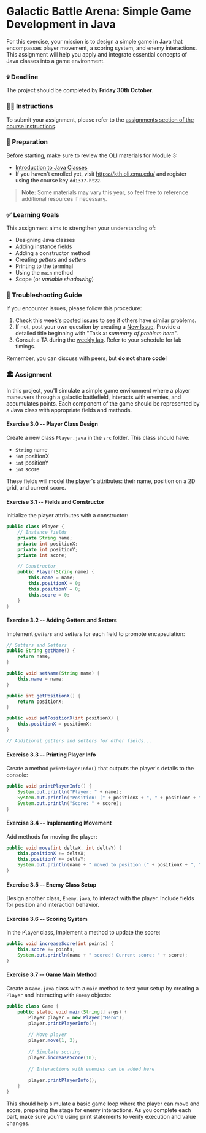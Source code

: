 # Galactic Battle Arena: Simple Game Development in Java

For this exercise, your mission is to design a simple game in Java that encompasses player movement, a scoring system, and enemy interactions. This assignment will help you apply and integrate essential concepts of Java classes into a game environment.

### 💀 Deadline

The project should be completed by **Friday 30th October**.

### 👩‍🏫 Instructions

To submit your assignment, please refer to the [assignments section of the course instructions](https://gits-15.sys.kth.se/inda-22/course-instructions#assignments).

### 📝 Preparation

Before starting, make sure to review the OLI materials for Module 3:

- [Introduction to Java Classes](https://kth.oli.cmu.edu/jcourse/webui/syllabus/module.do?context=f5e5a808ac1f088812f2a8ce315bac60)
- If you haven't enrolled yet, visit https://kth.oli.cmu.edu/ and register using the course key `dd1337-ht22`.

> **Note:** Some materials may vary this year, so feel free to reference additional resources if necessary.

### ✅ Learning Goals

This assignment aims to strengthen your understanding of:

- Designing Java classes
- Adding instance fields
- Adding a constructor method
- Creating *getters* and *setters*
- Printing to the terminal
- Using the `main` method
- Scope (or *variable shadowing*)

### 🚨 Troubleshooting Guide

If you encounter issues, please follow this procedure:

1. Check this week's [posted issues](https://gits-15.sys.kth.se/inda-22/help/issues) to see if others have similar problems.
2. If not, post your own question by creating a [New Issue](https://gits-15.sys.kth.se/inda-22/help/issues/new). Provide a detailed title beginning with "Task *x*: *summary of problem here*".
3. Consult a TA during the [weekly lab](https://queue.csc.kth.se/Queue/INDA). Refer to your schedule for lab timings.

Remember, you can discuss with peers, but **do not share code**!

### 🏛 Assignment

In this project, you'll simulate a simple game environment where a player maneuvers through a galactic battlefield, interacts with enemies, and accumulates points. Each component of the game should be represented by a Java class with appropriate fields and methods.

#### Exercise 3.0 -- Player Class Design

Create a new class `Player.java` in the `src` folder. This class should have:

- `String` name
- `int` positionX
- `int` positionY
- `int` score

These fields will model the player's attributes: their name, position on a 2D grid, and current score.

#### Exercise 3.1 -- Fields and Constructor

Initialize the player attributes with a constructor:

```java
public class Player {
    // Instance fields
    private String name;
    private int positionX;
    private int positionY;
    private int score;

    // Constructor
    public Player(String name) {
        this.name = name;
        this.positionX = 0;
        this.positionY = 0;
        this.score = 0;
    }
}
```

#### Exercise 3.2 -- Adding Getters and Setters

Implement *getters* and *setters* for each field to promote encapsulation:

```java
// Getters and Setters
public String getName() {
    return name;
}

public void setName(String name) {
    this.name = name;
}

public int getPositionX() {
    return positionX;
}

public void setPositionX(int positionX) {
    this.positionX = positionX;
}

// Additional getters and setters for other fields...
```

#### Exercise 3.3 -- Printing Player Info

Create a method `printPlayerInfo()` that outputs the player's details to the console:

```java
public void printPlayerInfo() {
    System.out.println("Player: " + name);
    System.out.println("Position: (" + positionX + ", " + positionY + ")");
    System.out.println("Score: " + score);
}
```

#### Exercise 3.4 -- Implementing Movement

Add methods for moving the player:

```java
public void move(int deltaX, int deltaY) {
    this.positionX += deltaX;
    this.positionY += deltaY;
    System.out.println(name + " moved to position (" + positionX + ", " + positionY + ")");
}
```

#### Exercise 3.5 -- Enemy Class Setup

Design another class, `Enemy.java`, to interact with the player. Include fields for position and interaction behavior.

#### Exercise 3.6 -- Scoring System

In the `Player` class, implement a method to update the score:

```java
public void increaseScore(int points) {
    this.score += points;
    System.out.println(name + " scored! Current score: " + score);
}
```

#### Exercise 3.7 -- Game Main Method

Create a `Game.java` class with a `main` method to test your setup by creating a `Player` and interacting with `Enemy` objects:

```java
public class Game {
    public static void main(String[] args) {
        Player player = new Player("Hero");
        player.printPlayerInfo();
        
        // Move player
        player.move(1, 2);
        
        // Simulate scoring
        player.increaseScore(10);
        
        // Interactions with enemies can be added here
        
        player.printPlayerInfo();
    }
}
```

This should help simulate a basic game loop where the player can move and score, preparing the stage for enemy interactions. As you complete each part, make sure you're using print statements to verify execution and value changes.